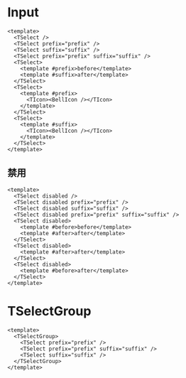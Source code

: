 <style lang="scss">
.mdp-demo__preview {
  > .t-input:not(:first-child){
    margin-top: 1rem;
  }
}
</style>

# Input

```vue preview
<template>
  <TSelect />
  <TSelect prefix="prefix" />
  <TSelect suffix="suffix" />
  <TSelect prefix="prefix" suffix="suffix" />
  <TSelect>
    <template #prefix>before</template>
    <template #suffix>after</template>
  </TSelect>
  <TSelect>
    <template #prefix>
      <TIcon><BellIcon /></TIcon>
    </template>
  </TSelect>
  <TSelect>
    <template #suffix>
      <TIcon><BellIcon /></TIcon>
    </template>
  </TSelect>
</template>
```

## 禁用

```vue preview
<template>
  <TSelect disabled />
  <TSelect disabled prefix="prefix" />
  <TSelect disabled suffix="suffix" />
  <TSelect disabled prefix="prefix" suffix="suffix" />
  <TSelect disabled>
    <template #before>before</template>
    <template #after>after</template>
  </TSelect>
  <TSelect disabled>
    <template #after>after</template>
  </TSelect>
  <TSelect disabled>
    <template #before>after</template>
  </TSelect>
</template>
```

# TSelectGroup

```vue preview
<template>
  <TSelectGroup>
    <TSelect prefix="prefix" />
    <TSelect prefix="prefix" suffix="suffix" />
    <TSelect suffix="suffix" />
  </TSelectGroup>
</template>
```
